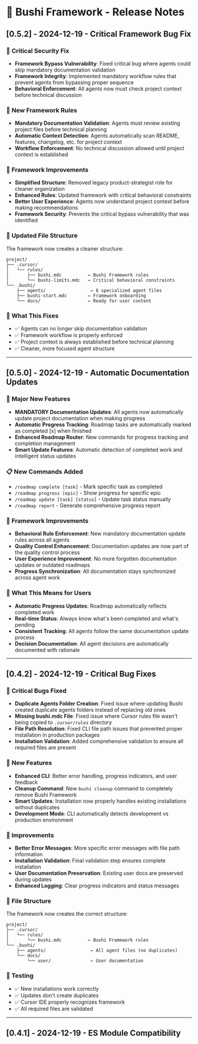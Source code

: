 # 🚀 Bushi Framework - Release Notes

## [0.5.2] - 2024-12-19 - Critical Framework Bug Fix

### 🚨 **Critical Security Fix**

- **Framework Bypass Vulnerability**: Fixed critical bug where agents could skip mandatory documentation validation
- **Framework Integrity**: Implemented mandatory workflow rules that prevent agents from bypassing proper sequence
- **Behavioral Enforcement**: All agents now must check project context before technical discussion

### 🚀 **New Framework Rules**

- **Mandatory Documentation Validation**: Agents must review existing project files before technical planning
- **Automatic Context Detection**: Agents automatically scan README, features, changelog, etc. for project context
- **Workflow Enforcement**: No technical discussion allowed until project context is established

### 🔧 **Framework Improvements**

- **Simplified Structure**: Removed legacy product-strategist role for cleaner organization
- **Enhanced Rules**: Updated framework with critical behavioral constraints
- **Better User Experience**: Agents now understand project context before making recommendations
- **Framework Security**: Prevents the critical bypass vulnerability that was identified

### 📁 **Updated File Structure**

The framework now creates a cleaner structure:
```
project/
├── .cursor/
│   └── rules/
│       ├── bushi.mdc          ← Bushi Framework rules
│       └── bushi-limits.mdc   ← Critical behavioral constraints
└── .bushi/
    ├── agents/                 ← 6 specialized agent files
    ├── bushi-start.mdc        ← Framework onboarding
    └── docs/                  ← Ready for user content
```

### 🧪 **What This Fixes**

- ✅ Agents can no longer skip documentation validation
- ✅ Framework workflow is properly enforced
- ✅ Project context is always established before technical planning
- ✅ Cleaner, more focused agent structure

---

## [0.5.0] - 2024-12-19 - Automatic Documentation Updates

### 🚀 **Major New Features**

- **MANDATORY Documentation Updates**: All agents now automatically update project documentation when making progress
- **Automatic Progress Tracking**: Roadmap tasks are automatically marked as completed [x] when finished
- **Enhanced Roadmap Router**: New commands for progress tracking and completion management
- **Smart Update Features**: Automatic detection of completed work and intelligent status updates

### 📋 **New Commands Added**

- `/roadmap complete [task]` - Mark specific task as completed
- `/roadmap progress [epic]` - Show progress for specific epic
- `/roadmap update [task] [status]` - Update task status manually
- `/roadmap report` - Generate comprehensive progress report

### 🔧 **Framework Improvements**

- **Behavioral Rule Enforcement**: New mandatory documentation update rules across all agents
- **Quality Control Enhancement**: Documentation updates are now part of the quality control process
- **User Experience Improvement**: No more forgotten documentation updates or outdated roadmaps
- **Progress Synchronization**: All documentation stays synchronized across agent work

### 🎯 **What This Means for Users**

- **Automatic Progress Updates**: Roadmap automatically reflects completed work
- **Real-time Status**: Always know what's been completed and what's pending
- **Consistent Tracking**: All agents follow the same documentation update process
- **Decision Documentation**: All agent decisions are automatically documented with rationale

---

## [0.4.2] - 2024-12-19 - Critical Bug Fixes

### 🐛 **Critical Bugs Fixed**

- **Duplicate Agents Folder Creation**: Fixed issue where updating Bushi created duplicate agents folders instead of replacing old ones
- **Missing bushi.mdc File**: Fixed issue where Cursor rules file wasn't being copied to `.cursor/rules` directory
- **File Path Resolution**: Fixed CLI file path issues that prevented proper installation in production packages
- **Installation Validation**: Added comprehensive validation to ensure all required files are present

### 🚀 **New Features**

- **Enhanced CLI**: Better error handling, progress indicators, and user feedback
- **Cleanup Command**: New `bushi cleanup` command to completely remove Bushi Framework
- **Smart Updates**: Installation now properly handles existing installations without duplicates
- **Development Mode**: CLI automatically detects development vs production environment

### 🔧 **Improvements**

- **Better Error Messages**: More specific error messages with file path information
- **Installation Validation**: Final validation step ensures complete installation
- **User Documentation Preservation**: Existing user docs are preserved during updates
- **Enhanced Logging**: Clear progress indicators and status messages

### 📁 **File Structure**

The framework now creates the correct structure:
```
project/
├── .cursor/
│   └── rules/
│       └── bushi.mdc          ← Bushi Framework rules
└── .bushi/
    ├── agents/                 ← All agent files (no duplicates)
    └── docs/
        └── user/               ← User documentation
```

### 🧪 **Testing**

- ✅ New installations work correctly
- ✅ Updates don't create duplicates
- ✅ Cursor IDE properly recognizes framework
- ✅ All required files are validated

---

## [0.4.1] - 2024-12-19 - ES Module Compatibility
